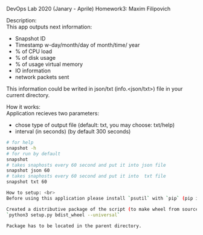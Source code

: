 DevOps Lab 2020 (Janary - Aprile)
Homework3: Maxim Filipovich

Description: <br>
This app outputs next information:
- Snapshot ID 
- Timestamp w-day/month/day of month/time/ year
- % of CPU load 
- % of disk usage
- % of usage virtual memory
- IO information
- network packets sent

This information could be writed in json/txt (info.<json/txt>) file in your current directory.

How it works: <br>
Application recieves two parameters:<br>
- chose type of output file (default: txt, you may choose: txt/help)
- interval (in seconds) (by default 300 seconds)

```bash
# for help
snapshot -h
# for run by default
snapshot 
# takes snaphosts every 60 second and put it into json file
snapshot json 60
# takes snaphosts every 60 second and put it into  txt file
snapshot txt 60
```
```bash
How to setup: <br>
Before using this application please install `psutil` with `pip` (pip install psutil). Python version `3.6.8` requaried.

Created a distributive package of the script (to make wheel from source files):
`python3 setup.py bdist_wheel --universal`

Package has to be located in the parent directory.
```
